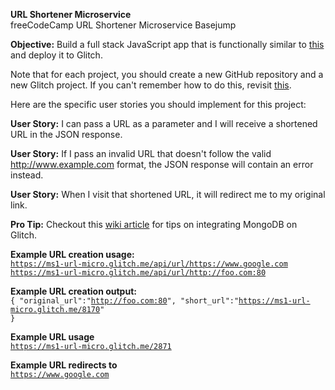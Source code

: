 <b>URL Shortener Microservice</b><br>
freeCodeCamp URL Shortener Microservice Basejump

<b>Objective:</b> Build a full stack JavaScript app that is functionally similar to <a href="https://little-url.herokuapp.com/">this</a> and deploy it to Glitch.

Note that for each project, you should create a new GitHub repository and a new Glitch project. If you can't remember how to do this, revisit <a href="https://freecodecamp.org/challenges/get-set-for-our-api-development-projects">this</a>.

Here are the specific user stories you should implement for this project:

<b>User Story:</b> I can pass a URL as a parameter and I will receive a shortened URL in the JSON response.

<b>User Story:</b> If I pass an invalid URL that doesn't follow the valid http://www.example.com format, the JSON response will contain an error instead.

<b>User Story:</b> When I visit that shortened URL, it will redirect me to my original link.

<b>Pro Tip:</b> Checkout this <a href="https://forum.freecodecamp.org/t/guide-for-using-mongodb-and-deploying-to-heroku/19347">wiki article</a> for tips on integrating MongoDB on Glitch.

<b>Example URL creation usage:</b><br>
<code>https://ms1-url-micro.glitch.me/api/url/https://www.google.com</code><br>
<code>https://ms1-url-micro.glitch.me/api/url/http://foo.com:80</code><br>

<b>Example URL creation output:</b><br>
<code>{ "original_url":"http://foo.com:80", "short_url":"https://ms1-url-micro.glitch.me/8170" }</code>


<b>Example URL usage</b><br>
<code>https://ms1-url-micro.glitch.me/2871</code>

<b>Example URL redirects to</b><br>
<code>https://www.google.com</code>